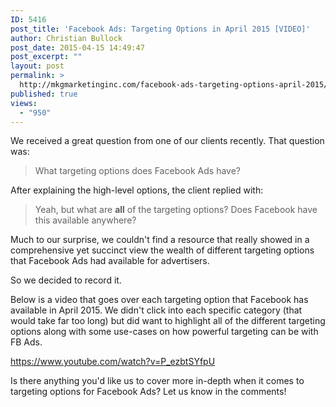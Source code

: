 ```yaml
---
ID: 5416
post_title: 'Facebook Ads: Targeting Options in April 2015 [VIDEO]'
author: Christian Bullock
post_date: 2015-04-15 14:49:47
post_excerpt: ""
layout: post
permalink: >
  http://mkgmarketinginc.com/facebook-ads-targeting-options-april-2015/
published: true
views:
  - "950"
---
```

We received a great question from one of our clients recently. That question was:
<blockquote>What targeting options does Facebook Ads have?</blockquote>
After explaining the high-level options, the client replied with:
<blockquote>Yeah, but what are <strong>all</strong> of the targeting options? Does Facebook have this available anywhere?</blockquote>
Much to our surprise, we couldn't find a resource that really showed in a comprehensive yet succinct view the wealth of different targeting options that Facebook Ads had available for advertisers.

So we decided to record it.

Below is a video that goes over each targeting option that Facebook has available in April 2015. We didn't click into each specific category (that would take far too long) but did want to highlight all of the different targeting options along with some use-cases on how powerful targeting can be with FB Ads.

https://www.youtube.com/watch?v=P_ezbtSYfpU

Is there anything you'd like us to cover more in-depth when it comes to targeting options for Facebook Ads? Let us know in the comments!